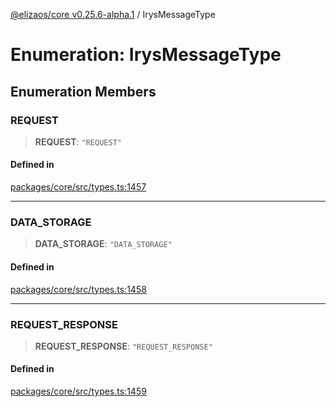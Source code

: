 [@elizaos/core v0.25.6-alpha.1](../index.md) / IrysMessageType

# Enumeration: IrysMessageType

## Enumeration Members

### REQUEST

> **REQUEST**: `"REQUEST"`

#### Defined in

[packages/core/src/types.ts:1457](https://github.com/divine-comedian/eliza/blob/main/packages/core/src/types.ts#L1457)

***

### DATA\_STORAGE

> **DATA\_STORAGE**: `"DATA_STORAGE"`

#### Defined in

[packages/core/src/types.ts:1458](https://github.com/divine-comedian/eliza/blob/main/packages/core/src/types.ts#L1458)

***

### REQUEST\_RESPONSE

> **REQUEST\_RESPONSE**: `"REQUEST_RESPONSE"`

#### Defined in

[packages/core/src/types.ts:1459](https://github.com/divine-comedian/eliza/blob/main/packages/core/src/types.ts#L1459)
